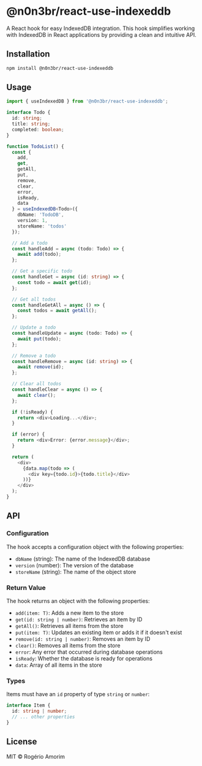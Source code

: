 # @n0n3br/react-use-indexeddb

A React hook for easy IndexedDB integration. This hook simplifies working with IndexedDB in React applications by providing a clean and intuitive API.

## Installation

```bash
npm install @n0n3br/react-use-indexeddb
```

## Usage

```typescript
import { useIndexedDB } from '@n0n3br/react-use-indexeddb';

interface Todo {
  id: string;
  title: string;
  completed: boolean;
}

function TodoList() {
  const {
    add,
    get,
    getAll,
    put,
    remove,
    clear,
    error,
    isReady,
    data
  } = useIndexedDB<Todo>({
    dbName: 'TodoDB',
    version: 1,
    storeName: 'todos'
  });

  // Add a todo
  const handleAdd = async (todo: Todo) => {
    await add(todo);
  };

  // Get a specific todo
  const handleGet = async (id: string) => {
    const todo = await get(id);
  };

  // Get all todos
  const handleGetAll = async () => {
    const todos = await getAll();
  };

  // Update a todo
  const handleUpdate = async (todo: Todo) => {
    await put(todo);
  };

  // Remove a todo
  const handleRemove = async (id: string) => {
    await remove(id);
  };

  // Clear all todos
  const handleClear = async () => {
    await clear();
  };

  if (!isReady) {
    return <div>Loading...</div>;
  }

  if (error) {
    return <div>Error: {error.message}</div>;
  }

  return (
    <div>
      {data.map(todo => (
        <div key={todo.id}>{todo.title}</div>
      ))}
    </div>
  );
}
```

## API

### Configuration

The hook accepts a configuration object with the following properties:

- `dbName` (string): The name of the IndexedDB database
- `version` (number): The version of the database
- `storeName` (string): The name of the object store

### Return Value

The hook returns an object with the following properties:

- `add(item: T)`: Adds a new item to the store
- `get(id: string | number)`: Retrieves an item by ID
- `getAll()`: Retrieves all items from the store
- `put(item: T)`: Updates an existing item or adds it if it doesn't exist
- `remove(id: string | number)`: Removes an item by ID
- `clear()`: Removes all items from the store
- `error`: Any error that occurred during database operations
- `isReady`: Whether the database is ready for operations
- `data`: Array of all items in the store

### Types

Items must have an `id` property of type `string` or `number`:

```typescript
interface Item {
  id: string | number;
  // ... other properties
}
```

## License

MIT © Rogério Amorim
